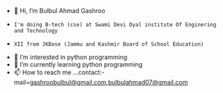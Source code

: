 - 👋 Hi, I’m Bulbul Ahmad Gashroo
-     I'm doing B-tech (cse) at Swami Devi Dyal institute Of Enginering and Technology
-     XII from JKBose (Jammu and Kashmir Board of School Education)
- 👀 I’m interested in  python programming
- 🌱 I’m currently learning python programming
- 📫 How to reach me ...contact:-mail=gashroobulbul@gmail.com,bulbulahmad07@gmail.com

<!---
bulbulahmad07/bulbulahmad07 is a ✨ special ✨ repository because its `README.md` (this file) appears on your GitHub profile.
You can click the Preview link to take a look at your changes.
--->
